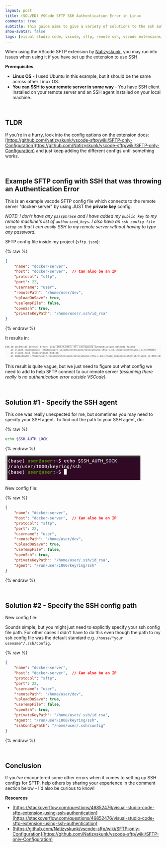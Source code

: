 ```yaml
---
layout: post
title: (SOLVED) VSCode SFTP SSH Authentication Error in Linux 
comments: true
subtitle: This guide aims to give a variety of solutions to the ssh authentication error that you might come across when using VSCode'#'s SFTP extension   
show-avatar: false
tags: [visual studio code, vscode, sftp, remote ssh, vscode extensions, Linux]
---
```


When using the VScode SFTP extension by [Natizyskunk](https://github.com/Natizyskunk/vscode-sftp), you may run into issues when using it if you have set up the extension to use SSH.

**Prerequisites**
- **Linux OS** - I used Ubuntu in this example, but it should be the same across other Linux OS.
- **You can SSH to your remote server in some way** - You have SSH client installed on your remote server and an SSH agent installed on your local machine.

<br/>

## TLDR
If you're in a hurry, look into the config options on the extension docs: [https://github.com/Natizyskunk/vscode-sftp/wiki/SFTP-only-Configuration](ttps://github.com/Natizyskunk/vscode-sftp/wiki/SFTP-only-Configuration) and just keep adding the different configs until something works.

<br/>

## Example SFTP config with SSH that was throwing an Authentication Error

This is an example vscode SFTP config file which connects to the remote server "docker-server" by using JUST the **private key** config.

*NOTE: I don't have any ```passphrase``` and I have added my ```public key``` to my remote machine's list of ```authorized_keys```. I also have an ```ssh config file setup``` so that I can easily SSH to my remote server without having to type any password.*

SFTP config file inside my project (```sftp.json```):

{% raw %}
```json
{
    "name": "docker-server", 
    "host": "docker-server",  // Can also be an IP
    "protocol": "sftp", 
    "port": 22,
    "username": "user", 
    "remotePath": "/home/user/dev",
    "uploadOnSave": true,
    "useTempFile": false,
    "openSsh": true,
    "privateKeyPath": "/home/user/.ssh/id_rsa" 
} 
```
{% endraw %}

It results in:

![sftp-error](/img/vscode-sftp/error.png)

This result is quite vague, but we just need to figure out what config we need to add to help SFTP connect to our remote server *(assuming there really is no authentication error outside VSCode)*.

<br/>

## Solution #1 - Specify the SSH agent
This one was really unexpected for me, but sometimes you may need to specify your SSH agent. To find out the path to your SSH agent, do:

{% raw %}
```bash
echo $SSH_AUTH_LOCK
```
{% endraw %}

![ssh-auth-lock](/img/vscode-sftp/ssh-auth-lock.png)

New config file:

{% raw %}
```json
{
    "name": "docker-server", 
    "host": "docker-server",  // Can also be an IP
    "protocol": "sftp", 
    "port": 22,
    "username": "user", 
    "remotePath": "/home/user/dev",
    "uploadOnSave": true,
    "useTempFile": false,
    "openSsh": true,
    "privateKeyPath": "/home/user/.ssh/id_rsa", 
    "agent": "/run/user/1000/keyring/ssh"
} 
```
{% endraw %}

<br/>

## Solution #2 - Specify the SSH config path

New config file:

Sounds simple, but you might just need to explicitly specify your ssh config file path. For other cases I didn't have to do this even though the path to my ssh config file was the default standard e.g. ```/house/"your usename"/.ssh/config```.

{% raw %}
```json
{
    "name": "docker-server", 
    "host": "docker-server",  // Can also be an IP
    "protocol": "sftp", 
    "port": 22,
    "username": "user", 
    "remotePath": "/home/user/dev",
    "uploadOnSave": true,
    "useTempFile": false,
    "openSsh": true,
    "privateKeyPath": "/home/user/.ssh/id_rsa", 
    "agent": "/run/user/1000/keyring/ssh",
    "sshConfigPath": "/home/user/.ssh/config"
} 
```

{% endraw %}

<br/>

## Conclusion

If you've encountered some other errors when it comes to setting up SSH configs for SFTP, help others by sharing your experience in the comment section below - I'd also be curious to know!

**Resources**
- [https://stackoverflow.com/questions/46852476/visual-studio-code-sftp-extension-using-ssh-authentication](https://stackoverflow.com/questions/46852476/visual-studio-code-sftp-extension-using-ssh-authentication)
- [https://github.com/Natizyskunk/vscode-sftp/wiki/SFTP-only-Configuration](https://github.com/Natizyskunk/vscode-sftp/wiki/SFTP-only-Configuration)